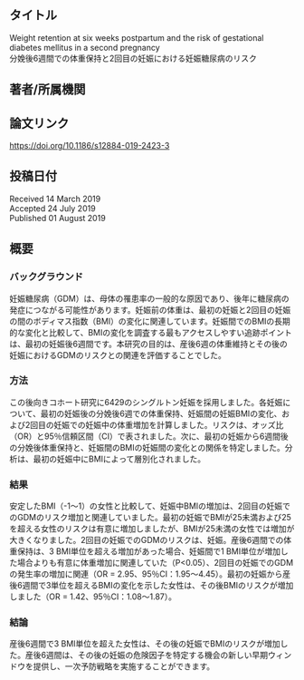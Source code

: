 ## タイトル
Weight retention at six weeks postpartum and the risk of gestational diabetes mellitus in a second pregnancy  
分娩後6週間での体重保持と2回目の妊娠における妊娠糖尿病のリスク

## 著者/所属機関

## 論文リンク
https://doi.org/10.1186/s12884-019-2423-3

## 投稿日付
Received 14 March 2019  
Accepted 24 July 2019  
Published 01 August 2019

## 概要
### バックグラウンド
妊娠糖尿病（GDM）は、母体の罹患率の一般的な原因であり、後年に糖尿病の発症につながる可能性があります。妊娠前の体重は、最初の妊娠と2回目の妊娠の間のボディマス指数（BMI）の変化に関連しています。妊娠間でのBMIの長期的な変化と比較して、BMIの変化を調査する最もアクセスしやすい追跡ポイントは、最初の妊娠後6週間です。本研究の目的は、産後6週の体重維持とその後の妊娠におけるGDMのリスクとの関連を評価することでした。

### 方法
この後向きコホート研究に6429のシングルトン妊娠を採用しました。各妊娠について、最初の妊娠後の分娩後6週での体重保持、妊娠間の妊娠BMIの変化、および2回目の妊娠での妊娠中の体重増加を計算しました。リスクは、オッズ比（OR）と95％信頼区間（CI）で表されました。次に、最初の妊娠から6週間後の分娩後体重保持と、妊娠間のBMIの妊娠間の変化との関係を特定しました。分析は、最初の妊娠中にBMIによって層別化されました。

### 結果
安定したBMI（-1〜1）の女性と比較して、妊娠中BMIの増加は、2回目の妊娠でのGDMのリスク増加と関連していました。最初の妊娠でBMIが25未満および25を超える女性のリスクは有意に増加しましたが、BMIが25未満の女性では増加が大きくなりました。2回目の妊娠でのGDMのリスクは、妊娠。産後6週間での体重保持は、3 BMI単位を超える増加があった場合、妊娠間で1 BMI単位が増加した場合よりも有意に体重増加に関連していた（P<0.05）、2回目の妊娠でのGDMの発生率の増加に関連（OR = 2.95、95％CI：1.95〜4.45）。最初の妊娠から産後6週間で3単位を超えるBMIの変化を示した女性は、その後BMIのリスクが増加しました（OR = 1.42、95％CI：1.08〜1.87）。

### 結論
産後6週間で3 BMI単位を超えた女性は、その後の妊娠でBMIのリスクが増加した。産後6週間は、その後の妊娠の危険因子を特定する機会の新しい早期ウィンドウを提供し、一次予防戦略を実施することができます。
